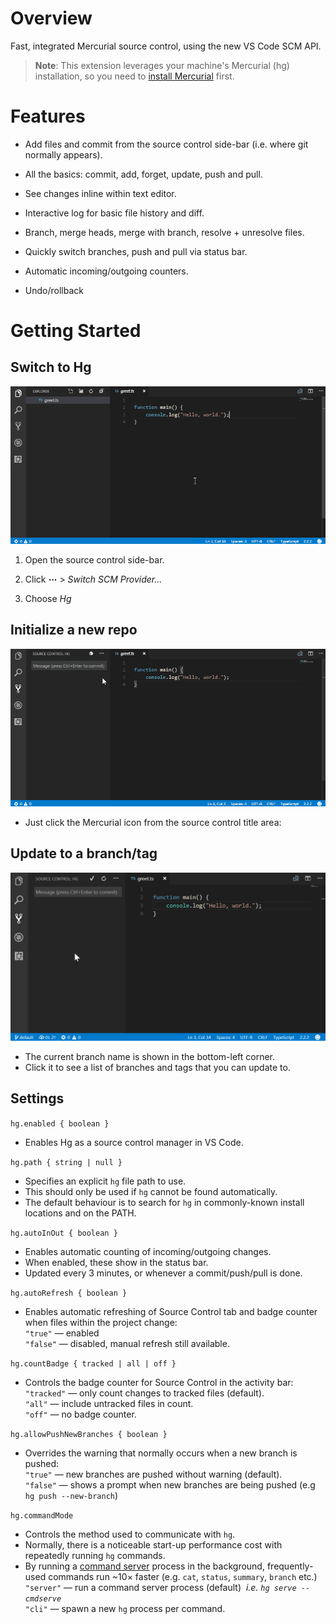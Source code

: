 # Overview

Fast, integrated Mercurial source control, using the new VS Code SCM API.

> **Note**: This extension leverages your 
> machine's Mercurial (hg) installation, 
> so you need to [install Mercurial](https://www.mercurial-scm.org) first. 

# Features

 * Add files and commit from the source control side-bar (i.e. where git normally appears).

 * All the basics: commit, add, forget,  update, push and pull. 

 * See changes inline within text editor. 

 * Interactive log for basic file history and diff.

 * Branch, merge heads, merge with branch, resolve + unresolve files.

 * Quickly switch branches, push and pull via status bar.

 * Automatic incoming/outgoing counters. 

 * Undo/rollback

# Getting Started

## Switch to Hg

![Switch to Hg](images/switch-to-hg.gif)

 1. Open the source control side-bar.

 1. Click **⋯** > _Switch SCM Provider..._

 1. Choose _Hg_

## Initialize a new repo

![Init a repo](images/init.gif) 

  * Just click the Mercurial icon from the source control title area:

## Update to a branch/tag

![Change branches](images/change-branch.gif)

  * The current branch name is shown in the bottom-left corner.
  * Click it to see a list of branches and tags that you can update to.

## Settings

`hg.enabled { boolean }`
  * Enables Hg as a source control manager in VS Code.

`hg.path { string | null }`
  * Specifies an explicit `hg` file path to use.
  * This should only be used if `hg` cannot be found automatically.
  * The default behaviour is to search for `hg` in commonly-known install locations and on the PATH.
  
`hg.autoInOut { boolean }`
  * Enables automatic counting of incoming/outgoing changes.
  * When enabled, these show in the status bar.
  * Updated every 3 minutes, or whenever a commit/push/pull is done.
  
`hg.autoRefresh { boolean }`

  * Enables automatic refreshing of Source Control tab and badge counter when files within the project change:  
  `"true"` &mdash; enabled  
  `"false"` &mdash; disabled, manual refresh still available.
    
`hg.countBadge { tracked | all | off }`
  * Controls the badge counter for Source Control in the activity bar:  
  `"tracked"` &mdash; only count changes to tracked files (default).  
  `"all"` &mdash; include untracked files in count.  
  `"off"` &mdash; no badge counter.
  
`hg.allowPushNewBranches { boolean }`
  * Overrides the warning that normally occurs when a new branch is pushed:  
  `"true"` &mdash; new branches are pushed without warning (default).  
  `"false"` &mdash; shows a prompt when new branches are being pushed (e.g `hg push --new-branch`)
  
`hg.commandMode`
  * Controls the method used to communicate with `hg`.
  * Normally, there is a noticeable start-up performance cost with repeatedly running `hg` commands.
  * By running a [command server](https://www.mercurial-scm.org/wiki/CommandServer) process in the background, frequently-used commands run ~10× faster (e.g. `cat`, `status`, `summary`, `branch` etc.)  
  `"server"` &mdash; run a command server process (default) &nbsp;_i.e. `hg serve --cmdserve`_  
  `"cli"` &mdash; spawn a new `hg` process per command.
